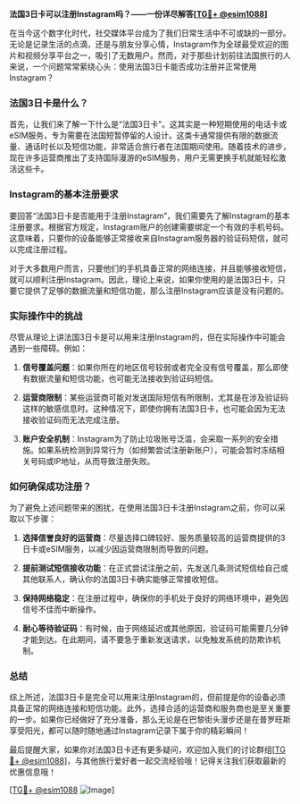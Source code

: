 **法国3日卡可以注册Instagram吗？——一份详尽解答[[TG💪+ @esim1088](https://t.me/s/esim1088)]**

在当今这个数字化时代，社交媒体平台成为了我们日常生活中不可或缺的一部分。无论是记录生活的点滴，还是与朋友分享心情，Instagram作为全球最受欢迎的图片和视频分享平台之一，吸引了无数用户。然而，对于那些计划前往法国旅行的人来说，一个问题常常萦绕心头：使用法国3日卡能否成功注册并正常使用Instagram？

### 法国3日卡是什么？

首先，让我们来了解一下什么是“法国3日卡”。这其实是一种短期使用的电话卡或eSIM服务，专为需要在法国短暂停留的人设计。这类卡通常提供有限的数据流量、通话时长以及短信功能，非常适合旅行者在法国期间使用。随着技术的进步，现在许多运营商推出了支持国际漫游的eSIM服务，用户无需更换手机就能轻松激活这些卡。

### Instagram的基本注册要求

要回答“法国3日卡是否能用于注册Instagram”，我们需要先了解Instagram的基本注册要求。根据官方规定，Instagram账户的创建需要绑定一个有效的手机号码。这意味着，只要你的设备能够正常接收来自Instagram服务器的验证码短信，就可以完成注册过程。

对于大多数用户而言，只要他们的手机具备正常的网络连接，并且能够接收短信，就可以顺利注册Instagram。因此，理论上来说，如果你使用的是法国3日卡，只要它提供了足够的数据流量和短信功能，那么注册Instagram应该是没有问题的。

### 实际操作中的挑战

尽管从理论上讲法国3日卡是可以用来注册Instagram的，但在实际操作中可能会遇到一些障碍。例如：

1. **信号覆盖问题**：如果你所在的地区信号较弱或者完全没有信号覆盖，那么即使有数据流量和短信功能，也可能无法接收到验证码短信。
   
2. **运营商限制**：某些运营商可能对发送国际短信有所限制，尤其是在涉及验证码这样的敏感信息时。这种情况下，即使你拥有法国3日卡，也可能会因为无法接收验证码而无法完成注册。

3. **账户安全机制**：Instagram为了防止垃圾账号泛滥，会采取一系列的安全措施。如果系统检测到异常行为（如频繁尝试注册新账户），可能会暂时冻结相关号码或IP地址，从而导致注册失败。

### 如何确保成功注册？

为了避免上述问题带来的困扰，在使用法国3日卡注册Instagram之前，你可以采取以下步骤：

1. **选择信誉良好的运营商**：尽量选择口碑较好、服务质量较高的运营商提供的3日卡或eSIM服务，以减少因运营商限制而导致的问题。

2. **提前测试短信接收功能**：在正式尝试注册之前，先发送几条测试短信给自己或其他联系人，确认你的法国3日卡确实能够正常接收短信。

3. **保持网络稳定**：在注册过程中，确保你的手机处于良好的网络环境中，避免因信号不佳而中断操作。

4. **耐心等待验证码**：有时候，由于网络延迟或其他原因，验证码可能需要几分钟才能到达。在此期间，请不要急于重新发送请求，以免触发系统的防欺诈机制。

### 总结

综上所述，法国3日卡是完全可以用来注册Instagram的，但前提是你的设备必须具备正常的网络连接和短信功能。此外，选择合适的运营商和服务商也是至关重要的一步。如果你已经做好了充分准备，那么无论是在巴黎街头漫步还是在普罗旺斯享受阳光，都可以随时随地通过Instagram记录下属于你的精彩瞬间！

最后提醒大家，如果你对法国3日卡还有更多疑问，欢迎加入我们的讨论群组[[TG💪+ @esim1088](https://t.me/s/esim1088)]，与其他旅行爱好者一起交流经验哦！记得关注我们获取最新的优惠信息哦！

[[TG💪+ @esim1088](https://t.me/s/esim1088) ![Image](https://i.postimg.cc/4NQfJmqS/Snipaste-2025-05-13-00-14-12.png)]